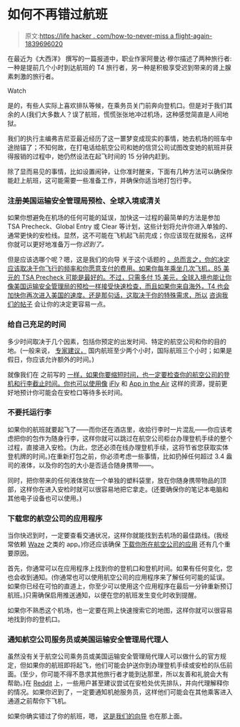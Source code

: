 # 如何不再错过航班

> 原文:[https://life hacker . com/how-to-never-miss a flight-again-1839696020](https://lifehacker.com/how-to-never-miss-a-flight-again-1839696020)

在最近为《大西洋》 撰写的一篇报道中，职业作家阿曼达·穆尔描述了两种旅行者:一种是提前几个小时到达航班的 T4 旅行者，另一种是积极享受迟到带来的肾上腺素刺激的旅行者。

Watch

是的，有些人实际上喜欢排队等候，在乘务员关门前奔向登机口。但是对于我们其余的人(我们大多数人？误了航班，慌慌张张地冲过机场，这种感觉简直是人间地狱。

我们的执行主编弗吉尼亚最近经历了这一噩梦变成现实的事情，她去机场的班车中途抛锚了；不知何故，在打电话给航空公司和她的信贷公司试图改变她的航班并获得报销的过程中，她仍然设法在起飞时间的 15 分钟内赶到。

除了显而易见的事情，比如设置闹钟，让你准时醒来，下面有几种方法可以确保你能赶上航班，这可能需要一些准备工作，并确保你适当地打包行李。

### **注册美国运输安全管理局预检、全球入境或清关**

如果你想避免在机场的任何可能的延误，加快这一过程的最简单的方法是参加 TSA Precheck、Global Entry 或 Clear 等计划，这些计划将允许你进入单独的、通常更快的安检线。显然，这不可能在飞机起飞前完成；你应该现在就报名，这样你就可以更好地准备万一你*迟到了。*

但是应该选哪个呢？嗯，这是我们的向导 关于这个话题的 [。总而言之，你的决定应该取决于你飞行的频率和你愿意支付的费用。如果你每年乘坐几次飞机，85 美元的 TSA Precheck 可能是最好的。不过，只需多付 15 美元，全球入境也能让你像美国运输安全管理局的预检一样接受快速检查，而且如果你来自海外，T4 也会加快你再次进入美国的速度。还是那句话，这取决于你的特殊需求，所以](https://lifehacker.com/should-you-pay-for-tsa-precheck-global-entry-or-clear-1836392390) [咨询我们的帖子](https://lifehacker.com/should-you-pay-for-tsa-precheck-global-entry-or-clear-1836392390) 会让你的决定更容易一点。

### **给自己充足的时间**

多少时间取决于几个因素，包括你预定的出发时间、特定的航空公司和你的目的地。(一般来说， [专家建议，](https://www.usatoday.com/story/travel/advice/2017/02/19/how-early-to-arrive-before-flight/98036704/) 国内航班至少两个小时，国际航班三个小时；如果是假日，你应该允许额外的时间。)

就像我们在 之前写的 [一样，如果你要缩短时间，也一定要检查你的航空公司的登机和行李截止时间。你也可以使用像](https://lifehacker.com/here-s-how-early-you-should-arrive-at-the-airport-1836507669) [iFly](https://www.ifly.com/airport-security-wait-times) 和 [App in the Air](https://www.appintheair.mobi/) 这样的资源，提前更好地预计你可能会在安检口等待多长时间。

### **不要托运行李**

如果你的航班就要起飞了——而你还在酒店里，收拾行李时一片混乱——你应该考虑把你的包作为随身行李，这样你就可以跳过在航空公司柜台办理登机手续的整个过程，直接进入安检。(为此，您还必须在线办理登机手续，这将节省您获取实体登机牌的时间。)在重新打包之前，你必须考虑一些事情，比如扔掉任何超过 3.4 盎司的液体，以及你的包的大小是否适合随身携带——。

同时，把你带来的任何液体放在一个单独的塑料袋里，放在你随身携带物品的顶部，这样你在进入安检时就可以很容易地把它拿走。(还要确保你的笔记本电脑和其他电子设备也可以使用。)

### 下载您的航空公司的应用程序

当你快迟到时，一定要查看交通状况，这样你就能找到去机场的最佳路线。(我经常依赖 [Waze](https://www.waze.com/waze) 之类的 app。)你还应该确保 [下载你所在航空公司的应用](https://lifehacker.com/always-download-and-use-your-airlines-app-when-your-tra-1838810884) 还有几个重要原因。

首先，你通常可以在应用程序上找到你的登机口和登机时间。如果有任何变化，您也会收到通知。(你通常也可以使用航空公司的应用程序来了解任何可能的延误。如果你已经在可怕的直道上，你至少可以使用这个应用程序在最后一分钟重新预订航班。)只需确保启用推送通知，以便在您的航班发生变化时收到提醒。

如果你不熟悉这个机场，也一定要在网上快速搜索它的地图，这样你就可以很容易地找到你的登机口。

### 通知航空公司服务员或美国运输安全管理局代理人

虽然没有关于航空公司乘务员或美国运输安全管理局代理人可以做什么的官方规定，但如果你的航班即将起飞，他们可能会护送你到办理登机手续或安检的队伍前面。(至少，你可能不得不恳求其他旅行者才能到达那里，所以友善和礼貌会大有帮助。)在 [Reddit](https://www.reddit.com/r/LifeProTips/comments/3x48oo/lpt_if_you_are_very_late_for_a_flight_go_to_the/) 上，一些用户甚至建议尝试在安检处优先排队，并向代理解释你的情况。如果你迟到了，一定要通知机舱服务员，这样他们可能会在其他乘客进入通道之前帮你下飞机。

如果你确实错过了你的航班，嗯， [这是我们的向导](https://lifehacker.com/what-to-do-if-you-miss-your-flight-1834889383) 也在那上面。